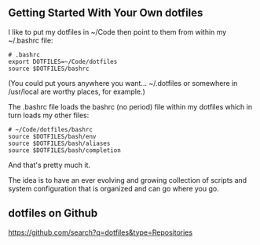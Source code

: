 ## Getting Started With Your Own dotfiles

I like to put my dotfiles in ~/Code then point to them from within my ~/.bashrc file:

	# .bashrc
	export DOTFILES=~/Code/dotfiles
	source $DOTFILES/bashrc
	
(You could put yours anywhere you want... ~/.dotfiles or somewhere in /usr/local are worthy places, for example.)

The .bashrc file loads the bashrc (no period) file within my dotfiles which in turn loads my other files:

	# ~/Code/dotfiles/bashrc
	source $DOTFILES/bash/env
	source $DOTFILES/bash/aliases
	source $DOTFILES/bash/completion

And that's pretty much it.

The idea is to have an ever evolving and growing collection of scripts and system configuration that is organized and can go where you go.

## dotfiles on Github

<https://github.com/search?q=dotfiles&type=Repositories>